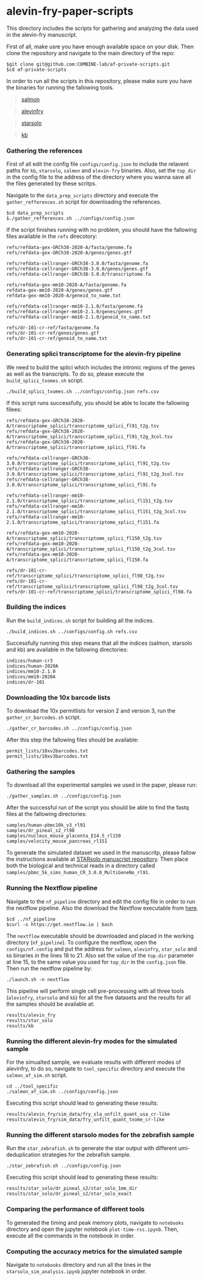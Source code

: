 # alevin-fry-paper-scripts

This directory includes the scripts for gathering and analyzing the data used in the alevin-fry manuscript.


First of all, make usre you have enough available space on your disk. Then clone the repository and navigate to the main directory of the repo:
```
$git clone git@github.com:COMBINE-lab/af-private-scripts.git
$cd af-private-scripts
```

In order to run all the scripts in this repository, please make sure you have the binaries for running the fallowing tools.

> [salmon](https://github.com/COMBINE-lab/salmon)

> [alevinfry](https://github.com/COMBINE-lab/alevin-fry)

> [starsolo](https://github.com/alexdobin/STAR)

> [kb](https://github.com/pachterlab/kb_python)

### Gathering the references
First of all edit the config file `configs/config.json` to include the relavent paths for `kb`, `starsolo`, `salmon` and `alevin-fry` binaries. Also, set the `top_dir` in the config file to the address of the directory where you wanna save all the files generated by these scritps.

Navigate to the `data_prep_scripts` directory and execute the `gather_refferences.sh` script for downloading the references.
```
$cd data_prep_scripts
$./gather_refferences.sh ../configs/config.json
```

If the script finishes running with no problem, you should have the fallowing files available in the `refs` direcotory:
```
refs/refdata-gex-GRCh38-2020-A/fasta/genome.fa
refs/refdata-gex-GRCh38-2020-A/genes/genes.gtf

refs/refdata-cellranger-GRCh38-3.0.0/fasta/genome.fa
refs/refdata-cellranger-GRCh38-3.0.0/genes/genes.gtf
refs/refdata-cellranger-GRCh38-3.0.0/transcriptome.fa

refs/refdata-gex-mm10-2020-A/fasta/genome.fa
refdata-gex-mm10-2020-A/genes/genes.gtf
refdata-gex-mm10-2020-A/geneid_to_name.txt

refs/refdata-cellranger-mm10-2.1.0/fasta/genome.fa
refs/refdata-cellranger-mm10-2.1.0/genes/genes.gtf
refs/refdata-cellranger-mm10-2.1.0/geneid_to_name.txt

refs/dr-101-cr-ref/fasta/genome.fa
refs/dr-101-cr-ref/genes/genes.gtf
refs/dr-101-cr-ref/geneid_to_name.txt
```

### Generating splici transcriptome for the alevin-fry pipeline
We need to build the splici which includes the intronic regions of the genes as well as the transcripts. To do so, please execute the `build_splici_txomes.sh` script.
```
./build_splici_txomes.sh ../configs/config.json refs.csv
```

If this script runs successfully, you should be able to locate the fallowing filees:
```
refs/refdata-gex-GRCh38-2020-A/transcriptome_splici/transcriptome_splici_fl91_t2g.tsv
refs/refdata-gex-GRCh38-2020-A/transcriptome_splici/transcriptome_splici_fl91_t2g_3col.tsv
refs/refdata-gex-GRCh38-2020-A/transcriptome_splici/transcriptome_splici_fl91.fa

refs/refdata-cellranger-GRCh38-3.0.0/transcriptome_splici/transcriptome_splici_fl91_t2g.tsv
refs/refdata-cellranger-GRCh38-3.0.0/transcriptome_splici/transcriptome_splici_fl91_t2g_3col.tsv
refs/refdata-cellranger-GRCh38-3.0.0/transcriptome_splici/transcriptome_splici_fl91.fa

refs/refdata-cellranger-mm10-2.1.0/transcriptome_splici/transcriptome_splici_fl151_t2g.tsv
refs/refdata-cellranger-mm10-2.1.0/transcriptome_splici/transcriptome_splici_fl151_t2g_3col.tsv
refs/refdata-cellranger-mm10-2.1.0/transcriptome_splici/transcriptome_splici_fl151.fa

refs/refdata-gex-mm10-2020-A/transcriptome_splici/transcriptome_splici_fl150_t2g.tsv
refs/refdata-gex-mm10-2020-A/transcriptome_splici/transcriptome_splici_fl150_t2g_3col.tsv
refs/refdata-gex-mm10-2020-A/transcriptome_splici/transcriptome_splici_fl150.fa

refs/dr-101-cr-ref/transcriptome_splici/transcriptome_splici_fl98_t2g.tsv
refs/dr-101-cr-ref/transcriptome_splici/transcriptome_splici_fl98_t2g_3col.tsv
refs/dr-101-cr-ref/transcriptome_splici/transcriptome_splici_fl98.fa
```

### Building the indices
Run the `build_indices.sh` script for building all the indices.
```
./build_indices.sh ../configs/config.sh refs.csv
```

Successfully running this step means that all the indices (salmon, starsolo and kb) are available in the fallowing directories:
```
indices/human-cr3
indices/human-2020A
indices/mm10-2.1.0
indices/mm10-2020A
indices/dr-101
```

### Downloading the 10x barcode lists
To download the 10x permitlists for version 2 and version 3, run the `gather_cr_barcodes.sh` script.
```
./gather_cr_barcodes.sh ../configs/config.json
```

After this step the fallowing files should be available:
```
permit_lists/10xv2barcodes.txt
permit_lists/10xv3barcodes.txt
```

### Gathering the samples
To download all the experimental samples we used in the paper, please run:
```
./gather_samples.sh ../configs/config.json
```

After the successful run of the script you should be able to find the fastq files at the fallowing directories:
```
samples/human-pbmc10k_v3_rl91
samples/dr_pineal_s2_rl98
samples/nucleus_mouse_placenta_E14.5_rl150
samples/velocity_mouse_pancreas_rl151
```

To generate the simulated dataset we used in the manuscritp, please fallow the instructions available at [STARsolo manuscript repository](https://github.com/dobinlab/STARsoloManuscript). Then place both the biological and technical reads in a directory called `samples/pbmc_5k_sims_human_CR_3.0.0_MultiGeneNo_rl91`.

### Running the Nextflow pipeline
Navigate to the `nf_pipeline` directory and edit the config file in order to run the nextflow pipeline. Also the download the Nextflow executable from [here](https://www.nextflow.io/).
```
$cd ../nf_pipeline
$curl -s https://get.nextflow.io | bash
```

The `nextflow` executable should be downloaded and placed in the working directory (`nf_pipeline`). To configure the nextflow, open the `configs/nf.config` and put the address for `salmon`, `alevinfry`, `star_solo` and `kb` binaries in the lines 18 to 21. Also set the value of the `top.dir` parameter at line 15, to the same value you used for `top_dir` in the `config.json` file. Then run the nextflow pipeline by:
```
./launch.sh -n nextflow
```

This pipeline will perform single cell pre-processing with all three tools (`alevinfry`, `starsolo` and `kb`) for all the five datasets and the results for all the samples should be available at:
```
results/alevin_fry
results/star_solo
results/kb
```

### Running the different alevin-fry modes for the simulated sample
For the simualted sample, we evaluate results with different modes of alevinfry, to do so, navigate to `tool_specific` directory and execute the `salmon_af_sim.sh` script.
```
cd ../tool_specific
./salmon_af_sim.sh ../configs/config.json
```

Executing this script should lead to generating these results:
```
results/alevin_fry/sim_data/fry_sla_unfilt_quant_usa_cr-like
results/alevin_fry/sim_data/fry_unfilt_quant_txome_cr-like
```

### Running the different starsolo modes for the zebrafish sample
Run the `star_zebrafish.sh` to generate the star output with different umi-deduplication strategies for the zebrafish sample.
```
./star_zebrafish.sh ../configs/config.json
```

Executing this script should lead to generating these results:
```
results/star_solo/dr_pineal_s2/star_solo_1mm_dir
results/star_solo/dr_pineal_s2/star_solo_exact
```

### Comparing the performance of different tools
To generated the timing and peak memory plots, navigate to `notebooks` directory and open the jupyter notebook `plot-time-rss.ipynb`. Then, execute all the commands in the notebook in order.

### Computing the accuracy metrics for the simulated sample
Navigate to `notebooks` directory and run all the lines in the `starsolo_sim_analysis.ipynb` jupyter notebook in order.
